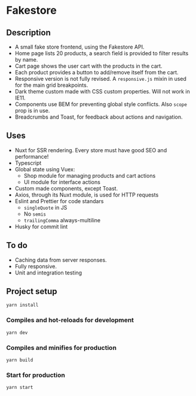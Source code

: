 # Fakestore

## Description

- A small fake store frontend, using the Fakestore API.
- Home page lists 20 products, a search field is provided to filter results by name.
- Cart page shows the user cart with the products in the cart.
- Each product provides a button to add/remove itself from the cart.
- Responsive version is not fully revised. A `responsive.js` mixin in used for the main grid breakpoints.
- Dark theme custom made with CSS custom properties. Will not work in IE11.
- Components use BEM for preventing global style conflicts. Also `scope` prop is in use.
- Breadcrumbs and Toast, for feedback about actions and navigation.

## Uses

- Nuxt for SSR rendering. Every store must have good SEO and performance!
- Typescript
- Global state using Vuex:
  - Shop module for managing products and cart actions
  - UI module for interface actions
- Custom made components, except Toast.
- Axios, through its Nuxt module, is used for HTTP requests
- Eslint and Prettier for code standars
  - `singleQuote` in JS
  - No `semis`
  - `trailingComma` always-multiline
- Husky for commit lint

## To do

- Caching data from server responses.
- Fully responsive.
- Unit and integration testing

## Project setup

```
yarn install
```

### Compiles and hot-reloads for development

```
yarn dev
```

### Compiles and minifies for production

```
yarn build
```

### Start for production

```
yarn start
```
